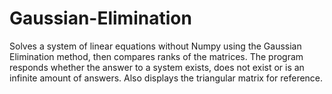 # Gaussian-Elimination
Solves a system of linear equations without Numpy using the Gaussian Elimination method, then compares ranks of the matrices.
The program responds whether the answer to a system exists, does not exist or is an infinite amount of answers.
Also displays the triangular matrix for reference.

